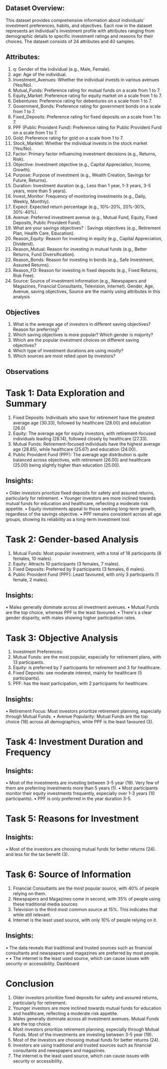 ## Dataset Overview: 
This dataset provides comprehensive information about individuals' investment preferences, 
habits, and objectives. Each row in the dataset represents an individual's investment profile 
with attributes ranging from demographic details to specific investment ratings and reasons 
for their choices. 
The dataset consists of 24 attributes and 40 samples. 
## Attributes: 
1. q: Gender of the individual (e.g., Male, Female). 
2. age: Age of the individual. 
3. Investment_Avenues: Whether the individual invests in various avenues (Yes/No). 
4. Mutual_Funds: Preference rating for mutual funds on a scale from 1 to 7. 
5. Equity_Market: Preference rating for equity market on a scale from 1 to 7. 
6. Debentures: Preference rating for debentures on a scale from 1 to 7. 
7. Government_Bonds: Preference rating for government bonds on a scale from 1 to 7. 
8. Fixed_Deposits: Preference rating for fixed deposits on a scale from 1 to 7. 
9. PPF (Public Provident Fund): Preference rating for Public Provident Fund on a 
scale from 1 to 7. 
10. Gold: Preference rating for gold on a scale from 1 to 7. 
11. Stock_Marktet: Whether the individual invests in the stock market (Yes/No). 
12. Factor: Primary factor influencing investment decisions (e.g., Returns, Risk). 
13. Objective: Investment objective (e.g., Capital Appreciation, Income, Growth). 
14. Purpose: Purpose of investment (e.g., Wealth Creation, Savings for Future, Returns). 
15. Duration: Investment duration (e.g., Less than 1 year, 1-3 years, 3-5 years, more than 
5 years). 
16. Invest_Monitor: Frequency of monitoring investments (e.g., Daily, Weekly, 
Monthly). 
17. Expect: Expected return percentage (e.g., 10%-20%, 20%-30%, 30%-40%). 
18. Avenue: Preferred investment avenue (e.g., Mutual Fund, Equity, Fixed Deposits, 
Public Provident Fund). 
19. What are your savings objectives? : Savings objectives (e.g., Retirement Plan, 
Health Care, Education). 
20. Reason_Equity: Reason for investing in equity (e.g., Capital Appreciation, 
Dividend). 
21. Reason_Mutual: Reason for investing in mutual funds (e.g., Better Returns, Fund 
Diversification). 
22. Reason_Bonds: Reason for investing in bonds (e.g., Safe Investment, Assured 
Returns). 
23. Reason_FD: Reason for investing in fixed deposits (e.g., Fixed Returns, Risk Free). 
24. Source: Source of investment information (e.g., Newspapers and Magazines, 
Financial Consultants, Television, Internet). 
Gender, Age, Avenue, saving objectives, Source are the mainly using attributes in this 
analysis 
##  Objectives 
1. What is the average age of investors in different saving objectives?  Reason for 
preferring? 
2. Which saving objectives is more popular? Which gender is majority? 
3. Which are the popular investment choices on different saving objectives? 
4. Which type of investment durations are using mostly? 
5.  Which sources are most relied upon by investors?  
## Observations 
# Task 1: Data Exploration and Summary 
1. Fixed Deposits: Individuals who save for retirement have the greatest average age 
(30.33), followed by healthcare (28.00) and education (26.0) 
2. Equity: The average age for equity investors, with retirement-focused individuals 
leading (28.14), followed closely by healthcare (27.33).  
3. Mutual Funds: Retirement-focused individuals have the highest average age (28.85), 
while healthcare (25.67) and education (24.00).  
4. Public Provident Fund (PPF): The average age distribution is quite balanced across 
objectives, with retirement (26.00) and healthcare (25.00) being slightly higher than 
education (25.00). 
## Insights: 
• Older investors prioritize fixed deposits for safety and assured returns, particularly 
for retirement. 
• Younger investors are more inclined towards mutual funds for education and 
healthcare, reflecting a moderate risk appetite. 
• Equity investments appeal to those seeking long-term growth, regardless of the 
savings objective. 
• PPF remains consistent across all age groups, showing its reliability as a long-term 
investment tool. 
# Task 2: Gender-based Analysis 
1. Mutual Funds: Most popular investment, with a total of 18 participants (8 females, 
10 males). 
2. Equity: Attracts 10 participants (3 females, 7 males). 
3. Fixed Deposits: Preferred by 9 participants (3 females, 6 males). 
4. Public Provident Fund (PPF): Least favoured, with only 3 participants (1 female, 2 
males). 
## Insights: 
• Males generally dominate across all investment avenues. 
• Mutual Funds are the top choice, whereas PPF is the least favoured. 
• There's a clear gender disparity, with males showing higher participation rates. 
# Task 3: Objective Analysis 
1. Investment Preferences: 
1. Mutual Funds: are the most popular, especially for retirement plans, with 13 
participants. 
2. Equity: is preferred by 7 participants for retirement and 3 for healthcare. 
3. Fixed Deposits: see moderate interest, mainly for healthcare (5 participants). 
4. PPF: has the least participation, with 2 participants for healthcare. 
## Insights: 
• Retirement Focus: Most investors prioritize retirement planning, especially through 
Mutual Funds. 
• Avenue Popularity: Mutual Funds are the top choice (18) across all demographics, 
while PPF is the least favoured (3). 
# Task 4: Investment Duration and Frequency 
## Insights: 
• Most of the investments are investing between 3-5 year (19).  Very few of them are 
preferring investments more than 5 years (1). 
• Most participants monitor their equity investments frequently, especially over 1-3 
years (10 participants). 
• PPF is only preferred in the year duration 3-5. 
 
# Task 5: Reasons for Investment 
 
## Insights: 
• Most of the investors are choosing mutual funds for better returns (24). and less 
for the tax benefit (3). 
 
# Task 6: Source of Information 
1. Financial Consultants are the most popular source, with 40% of people relying on 
them.  
2. Newspapers and Magazines come in second, with 35% of people using these 
traditional media sources 
3. Television is the third most common source at 15%. This indicates that while still 
relevant. 
4. Internet is the least used source, with only 10% of people relying on it.
     
## Insights: 
• The data reveals that traditional and trusted sources such as financial consultants 
and newspapers and magazines are preferred by most people. 
• • The internet is the least used source, which can cause issues with security or 
accessibility. 
Dashboard 

# Conclusion 
1.  Older investors prioritize fixed deposits for safety and assured returns, particularly 
for retirement.  
2.  Younger investors are more inclined towards mutual funds for education and 
healthcare, reflecting a moderate risk appetite. 
3.  Males generally dominate across all investment avenues. Mutual Funds are the 
top choice.  
4.  Most investors prioritize retirement planning, especially through Mutual Funds. 
Most of the investments are investing between 3-5 year (19).  
5.   Most of the investors are choosing mutual funds for better returns (24). 
6.   Investors are using traditional and trusted sources such as financial consultants and 
newspapers and magazines. 
7.  The internet is the least used source, which can cause issues with security or 
accessibility.  


